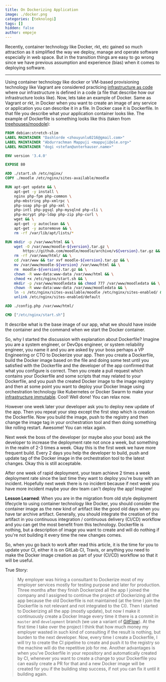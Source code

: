 ```yaml
---
title: On Dockerizing Application
image: ./docker.png
categories: [teknologi]
tags: []
hidden: false
author: empeje
---
```


Recently, container technology like Docker, rkt, etc gained so much attraction as it simplified the way we deploy, manage and operate software especially in web space. But in the transition things are easy to go wrong since we have previous assumption and experience (bias) when it comes to deploying software.

***

Using container technology like docker or VM-based provisioning technology like Vagrant are considered practicing [infrastructure as code](https://en.wikipedia.org/wiki/Infrastructure_as_Code) where our infrastructure is defined in a code (a file that describe how our infrastructure looks like). Now, lets take an example of Docker. Same as Vagrant or rkt, in Docker when you want to create an image of any service or application you can describe it in a file. In Docker case it is Dockerfile. In that file you describe what your application container looks like. The example of Dockerfile is something looks like this (taken from [treehouses/moodole](https://github.com/treehouses/moodole/blob/master/3.4/x86/Dockerfile)):

```dockerfile
FROM debian:stretch-slim
LABEL MAINTAINER "Dashlorde <zhouyunlu0216@gmail.com>"
LABEL MAINTAINER "Abdurrachman Mappuji <mappuji@ole.org>"
LABEL MAINTAINER "dogi <stefan@unterhauser.name>"

ENV version '3.4.0'

EXPOSE 80

ADD ./start.sh /etc/nginx/
COPY ./moodle /etc/nginx/sites-available/moodle

RUN apt-get update && \
	apt-get -y install \
	nginx php-fpm php-common \
	php-mbstring php-xmlrpc \
	php-soap php-gd php-xml \
	php-intl php-pgsql php-mysqlnd php-cli \
	php-mcrypt php-ldap php-zip php-curl \
	wget && \
	apt-get -y autoclean && \
	apt-get -y autoremove && \
	rm -rf /var/lib/apt/lists/*

RUN mkdir -p /var/www/html && \
    wget -O /var/www/moodle-${version}.tar.gz \
		https://github.com/moodle/moodle/archive/v${version}.tar.gz && \
	rm -rf /var/www/html/ && \
	cd /var/www && tar xvf moodle-${version}.tar.gz && \
	mv /var/www/moodle-${version} /var/www/html && \
	rm  moodle-${version}.tar.gz && \
	chown -R www-data:www-data /var/www/html && \
	chmod +x /etc/nginx/start.sh && \
	mkdir -p /var/www/moodledata && chmod 777 /var/www/moodledata && \
	chown -R www-data:www-data /var/www/moodledata && \
	ln -s /etc/nginx/sites-available/moodle /etc/nginx/sites-enabled/ && \
	unlink /etc/nginx/sites-enabled/default

ADD ./config.php /var/www/html/

CMD ["/etc/nginx/start.sh"]
```

It describe what is the base image of our app, what we should have inside the container and the command when we start the Docker container.

So, why I started the discussion with explanation about Dockerfile? Imagine you are a system engineer, or DevOps engineer, or system reliability engineer, you name it and you are asked by your boss perhaps a VP Engineering or CTO to Dockerize your app. Then you create a Dockerfile, build the Docker image based on the file and doing some test until you satisfied with the Dockerfile and the developer of the app confirmed that what you configure is correct. Then you create a pull request which contains your Dockerfile and some scripts that may related to your Dockerfile, and you push the created Docker image to the image registry and then at some point you want to deploy your Docker Image using orchestration technology like Kubernetes or Docker Swarm to make your [infrastructure immutable](https://techbeacon.com/immutable-infrastructure-your-systems-can-rise-dead). Cool! Well done! You can relax now. 

However one week later your developer ask you to deploy new update of the app. Then you repeat your step except the first step which is creation the Dockerfile. Now you build the image, push to the registry and then change the image tag in your orchestration tool and then doing something like rolling restart. Awesome! You can relax again.

Next week the boss of the developer (or maybe also your boss) ask the developer to increase the deployment rate not once a week, but something in the realm of 2-3 times a week. Okay this is the first week we have more frequent build. Every 2 days you help the developer to build, push and update tag of the Docker image in the orchestration tool to the latest changes. Okay this is still acceptable.

After one week of rapid deployment, your team achieve 2 times a week deployment rate since the last time they want to deploy you're busy with an incident. Hopefully next week there is no incident because if next week you have more incident maybe your dev team can't deploy the app! Imagine!

**Lesson Learned**: When you are in the migration from old style deployment lifecycle to using container technology like Docker, you should consider the container image as the new kind of artifact like the good old days when you have tar archive artifact. Generally, you should integrate the creation of the artifact in you continuous integration / continuous delivery (CI/CD) workflow and you can get the most benefit from this technology. Dockerfile is nothing, but a description of image you want to create and will do nothing if you're not building it every time the new changes comes.

So, when you go back to work after read this article, it is the time for you to update your CI, either it is on GitLab CI, Travis, or anything you need to make the Docker image creation as part of your (CI/CD) workflow so that it will be useful.

True Story:

>My employer was hiring a consultant to Dockerize most of my employer services mostly for testing purpose and later for production. Three months after they finish Dockerized all the app I joined the company and I assigned to continue the project of Dockerizing all the app because the old Dockerfile is not maintained (at the time I join the Dockerfile is not relevant and not integrated to the CI). Then I started to Dockerizing all the app (mostly update), but now I make it continuously create a Docker Image every time it there is a commit in `master` and `development` branch (we use a variant of [GitFlow](https://datasift.github.io/gitflow/IntroducingGitFlow.html)). At the first time I take over the project I think that how much money my employer wasted in such kind of consulting if the result is nothing, but burden to the next developer. Now, every time I create a Dockerfile, I will try to create the CI pipeline to create and push it to the registry so the machine will do the repetitive job for me. Another advantages is when you've Dockerfile in your repository and automatically created by CI, whenever you want to create a change to your Dockerfile you can easily create a PR for that and a new Docker image will be created for you if the building step success, if not you can fix it until it building again.